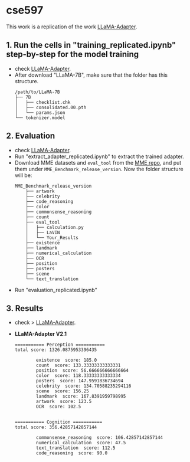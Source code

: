 # cse597
This work is a replication of the work  [LLaMA-Adapter]([https://github.com/BradyFU/Awesome-Multimodal-Large-Language-Models/tree/Evaluation](https://github.com/OpenGVLab/LLaMA-Adapter)).

## 1. Run the cells in "training_replicated.ipynb" step-by-step for the model training
- check [LLaMA-Adapter](https://github.com/OpenGVLab/LLaMA-Adapter).
- After download "LLaMA-7B", make sure that the folder has this structure.
  ```
  /path/to/LLaMA-7B
  ├── 7B
  │   ├── checklist.chk
  │   ├── consolidated.00.pth
  │   └── params.json
  └── tokenizer.model
  ```


## 2. Evaluation
- check [LLaMA-Adapter](https://github.com/OpenGVLab/LLaMA-Adapter).
- Run "extract_adapter_replicated.ipynb" to extract the trained adapter.
- Download MME datasets and `eval_tool` from the [MME repo](https://github.com/bradyfu/awesome-multimodal-large-language-models#our-mllm-works), and put them under `MME_Benchmark_release_version`. Now the folder structure will be:
    ```
    MME_Benchmark_release_version
        ├── artwork
        ├── celebrity
        ├── code_reasoning
        ├── color
        ├── commonsense_reasoning
        ├── count
        ├── eval_tool
        │   ├── calculation.py
        │   ├── LaVIN
        │   └── Your_Results
        ├── existence
        ├── landmark
        ├── numerical_calculation
        ├── OCR
        ├── position
        ├── posters
        ├── scene
        └── text_translation

- Run "evaluation_replicated.ipynb"


## 3. Results 
- check > [LLaMA-Adapter](https://github.com/OpenGVLab/LLaMA-Adapter).

* **LLaMA-Adapter V2.1**

    ```
    =========== Perception ===========
    total score: 1326.0875953396435 

            existence  score: 185.0
            count  score: 133.33333333333331
            position  score: 56.666666666666664
            color  score: 118.33333333333334
            posters  score: 147.9591836734694
            celebrity  score: 134.70588235294116
            scene  score: 156.25
            landmark  score: 167.8391959798995
            artwork  score: 123.5
            OCR  score: 102.5


    =========== Cognition ===========
    total score: 356.42857142857144 

            commonsense_reasoning  score: 106.42857142857144
            numerical_calculation  score: 47.5
            text_translation  score: 112.5
            code_reasoning  score: 90.0
